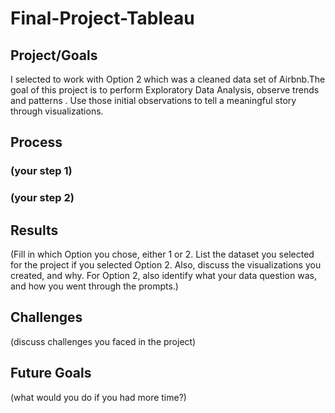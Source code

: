 # Final-Project-Tableau

## Project/Goals
I selected to work with Option 2 which was a cleaned data set of Airbnb.The goal of this project is to perform Exploratory Data Analysis, observe trends and patterns . Use those initial observations to tell a meaningful story through visualizations.

## Process
### (your step 1)

### (your step 2)

## Results
(Fill in which Option you chose, either 1 or 2. List the dataset you selected for the project if you selected Option 2. Also, discuss the visualizations you created, and why. For Option 2, also identify what your data question was, and how you went through the prompts.)

## Challenges 
(discuss challenges you faced in the project)

## Future Goals
(what would you do if you had more time?)
